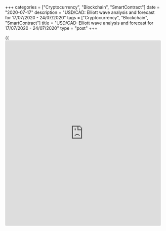+++
categories = ["Cryptocurrency", "Blockchain", "SmartContract"]
date = "2020-07-17"
description = "USD/CAD: Elliott wave analysis and forecast for 17/07/2020 - 24/07/2020"
tags = ["Cryptocurrency", "Blockchain", "SmartContract"]
title = "USD/CAD: Elliott wave analysis and forecast for 17/07/2020 - 24/07/2020"
type = "post"
+++

{{<iframe id="large-banner" src="https://www.bounty.group/#slide=9.0" width="100%" height="600" scrolling="no" style="border: 0px solid rgb(216, 221, 230); border-radius: 3px;">}}

July 17, 2020

July 17, 2020

USD/CAD: Elliott wave analysis and forecast for 17/07/2020 –
24/07/2020Alex Geuta

## [USD/CAD][1] remains likely to grow. Estimated pivot point is at a
level of 1.3488.

 **Main scenario:** consider long positions from corrections above the
level of 1.3488 with a target of  1.3828 – 1.4052.

 **Alternative scenario:** breakout and consolidation below the level of
1.3488 will allow the pair to continue declining to the levels of 1.3315
– 1.3189.

 **Analysis:** Supposedly, a descending correction has formed as the
fourth wave of larger degree (4) on the D1 time frame. On the H4 time
frame, the fifth wave (5) has started forming, with wave 1 of (5)
forming inside. On the H1 time frame, apparently a local correction of
smaller degree finished developing as wave ii of 1 and wave iii of 1
started forming. If the presumption is correct, the pair may be expected
to rise to the  levels of 1.3828 – 1.4052. The level of 1.3488 is
critical in this scenario as the breakout will enable the pair to
continue declining to the levels of 1.3315 – 1.3189.

![LiteForex: USD/CAD: Elliott wave analysis and forecast for 17/07/2020
– 24/07/2020][2]

* * *

![LiteForex: USD/CAD: Elliott wave analysis and forecast for 17/07/2020
– 24/07/2020][3]

* * *

![LiteForex: USD/CAD: Elliott wave analysis and forecast for 17/07/2020
– 24/07/2020][4]

* * *

P.S. Did you like my article? Share it in social networks: it will be
the best “thank you" :)

Ask me questions and comment below. I’ll be glad to answer your
questions and give necessary explanations.

 **Useful links:**

  * I recommend trying to trade with a reliable broker [here][5]. The system allows you to trade by yourself or copy successful traders from all across the globe.
  * Use my promo-code BLOG for getting deposit bonus 50% on LiteForex platform. Just enter this code in the appropriate field while [depositing][6] your trading account.
  * Telegram channel with high-quality analytics, Forex reviews, training articles, and other useful things for traders <t.me/liteforex>

## Price chart of USDCAD in real time mode

![USD/CAD: Elliott wave analysis and forecast for 17/07/2020 –
24/07/2020][7]

The content of this article reflects the author’s opinion and does not
necessarily reflect the official position of LiteForex. The material
published on this page is provided for informational purposes only and
should not be considered as the provision of investment advice for the
purposes of Directive 2004/39/EC.

Rate this article:

{{value}}

( {{count}} {{title}} )

   1. my.liteforex.com/trading/chart?symbol=USDCAD
   2. cdn.liteforex.com/cache/uploads/blog_post/wave-analisys/17.07-2020/USDCADH1.png?w=30&s=f602e6b58b044c3c589ac823a0144817
   3. cdn.liteforex.com/cache/uploads/blog_post/wave-analisys/17.07-2020/USDCADH4.png?w=30&s=339bf971de31f7406a6f0cf16aad6a9b
   4. cdn.liteforex.com/cache/uploads/blog_post/wave-analisys/17.07-2020/USDCADDaily.png?w=30&s=3a23d07d71002e4970c32535da408b83
   5. my.liteforex.com/?category=analysts-opinions&slug=usdcad-elliott-wave-analysis-and-forecast-for-17072020---24072020&openPopup=%2Fregistration%2Fpopup&utm_source=blog&utm_medium=article&utm_campaign=bonus
   6. my.liteforex.com/deposit/?category=analysts-opinions&slug=usdcad-elliott-wave-analysis-and-forecast-for-17072020---24072020&promo_code=BLOG&utm_source=blog&utm_medium=article&utm_campaign=bonus
   7. cdn.liteforex.com/cache/uploads/blog_post/wave-analisys/Previews-elliot-waves/usdcad-elliott-wave-analysis-liteforex-blog-preview.jpeg?q=75&w=1000&s=2a81191a92f70811bd01d7e0f40396a6
